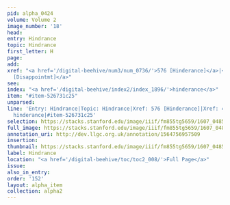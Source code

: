 ```yaml
---
pid: alpha_0424
volume: Volume 2
image_number: '18'
head:
entry: Hindrance
topic: Hindrance
first_letter: H
page:
add:
xref: "<a href='/digital-beehive/num3/num_0736/'>576 [Hinderance]</a>|<a href='/digital-beehive/num2/num_0586/'>470
  [Disappointmt]</a>"
see:
index: "<a href='/digital-beehive/index2/index_1896/'>hinderance</a>"
item: "#item-526731c25"
unparsed:
line: 'Entry: Hindrance|Topic: Hindrance|Xref: 576 [Hinderance]|Xref: 470 [Disappointmt]|Index:
  hinderance|#item-526731c25'
selection: https://stacks.stanford.edu/image/iiif/fm855tg5659/1607_0485/706,3720,3032,582/full/0/default.jpg
full_image: https://stacks.stanford.edu/image/iiif/fm855tg5659/1607_0485/full/full/0/default.jpg
annotation_uri: http://dev.llgc.org.uk/annotation/1564756957509
insertion:
thumbnail: https://stacks.stanford.edu/image/iiif/fm855tg5659/1607_0485/706,3720,600,180/250,/0/default.jpg
label: Hindrance
location: "<a href='/digital-beehive/toc/toc2_008/'>Full Page</a>"
issue:
also_in_entry:
order: '152'
layout: alpha_item
collection: alpha2
---
```

